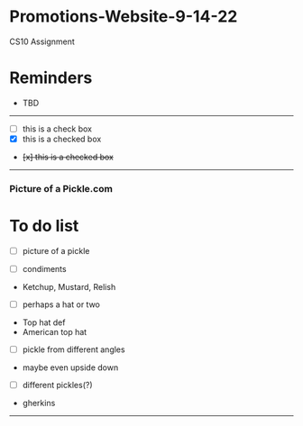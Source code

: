 # Promotions-Website-9-14-22
CS10 Assignment

# Reminders
- TBD

---

- [ ] this is a check box
- [x] this is a checked box
- <del> [x] this is a checked box </del>

---

### Picture of a Pickle.com

# To do list
- [ ] picture of a pickle

- [ ] condiments
 - Ketchup, Mustard, Relish

- [ ] perhaps a hat or two
 - Top hat def
 - American top hat

- [ ] pickle from different angles
 - maybe even upside down

- [ ] different pickles(?)
 - gherkins

---
